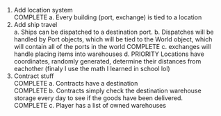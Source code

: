 1. Add location system  
    COMPLETE a. Every building (port, exchange) is tied to a location  
2. Add ship travel  
    a. Ships can be dispatched to a destination port.
    b. Dispatches will be handled by Port objects, which will be tied to the World object, which will contain all of the ports in the world
    COMPLETE c. exchanges will handle placing items into warehouses
    d. PRIORITY Locations have coordinates, randomly generated, determine their distances from eachother (finaly I use the math I learned in school lol)
3. Contract stuff  
    COMPLETE a. Contracts have a destination  
    COMPLETE b. Contracts simply check the destination warehouse storage every day to see if the goods have been delivered.    
    COMPLETE c. Player has a list of owned warehouses